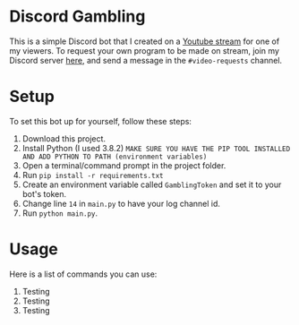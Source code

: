 # Discord Gambling
This is a simple Discord bot that I created on a [Youtube stream](https://www.youtube.com/watch?v=D7mgd1G0ZWI) for one of my viewers. To request your own program to be made on stream, join my Discord server [here](https://discord.gg/kzAtEH6), and send a message in the `#video-requests` channel.

# Setup
To set this bot up for yourself, follow these steps:
 1. Download this project.
 1. Install Python (I used 3.8.2) `MAKE SURE YOU HAVE THE PIP TOOL INSTALLED AND ADD PYTHON TO PATH (environment variables)`
 1. Open a terminal/command prompt in the project folder.
 1. Run `pip install -r requirements.txt`
 1. Create an environment variable called `GamblingToken` and set it to your bot's token.
 1. Change line `14` in `main.py` to have your log channel id.
 1. Run `python main.py`.

# Usage
Here is a list of commands you can use:
  1. Testing
  1. Testing
  2. Testing
